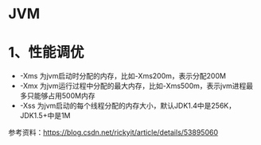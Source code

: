 # JVM

# 1、性能调优

- -Xms 为jvm启动时分配的内存，比如-Xms200m，表示分配200M
- -Xmx 为jvm运行过程中分配的最大内存，比如-Xms500m，表示jvm进程最多只能够占用500M内存
- -Xss 为jvm启动的每个线程分配的内存大小，默认JDK1.4中是256K，JDK1.5+中是1M

参考资料：https://blog.csdn.net/rickyit/article/details/53895060



